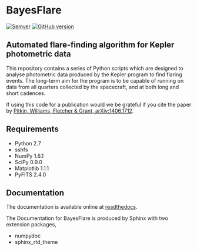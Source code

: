 # BayesFlare

[![Semver](http://img.shields.io/SemVer/2.0.0.png)](http://semver.org/spec/v2.0.0.html)
[![GitHub version](https://badge.fury.io/gh/BayesFlare%2Fbayesflare.svg)](http://badge.fury.io/gh/BayesFlare%2Fbayesflare)

## Automated flare-finding algorithm for Kepler photometric data


This repository contains a series of Python scripts which are designed
to analyse photometric data produced by the Kepler program to find 
flaring events. The long-term aim for the program is to be capable of
running on data from all quarters collected by the spacecraft, and at
both long and short cadences.

If using this code for a publication would we be grateful if you cite
the paper by [Pitkin, Williams, Fletcher & Grant, arXiv:1406.1712](http://arxiv.org/abs/1406.1712).

## Requirements


* Python 2.7
* sshfs
* NumPy 1.6.1
* SciPy 0.9.0
* Matplotlib 1.1.1
* PyFITS 2.4.0


## Documentation

The documentation is available online at [readthedocs](http://bayesflare.readthedocs.org).

The Documentation for BayesFlare is produced by Sphinx with two extension packages,
* numpydoc
* sphinx_rtd_theme
